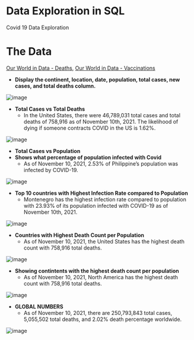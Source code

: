 # Data Exploration in SQL
Covid 19 Data Exploration

# The Data
[Our World in Data - Deaths](https://ourworldindata.org/covid-deaths), [Our World in Data - Vaccinations](https://ourworldindata.org/covid-vaccinations)

* **Display the continent, location, date, population, total cases, new cases, and total deaths column.**


![image](https://user-images.githubusercontent.com/16657494/142969800-eec8a81a-60a1-411e-8ba2-56c3d8e5a89c.png)
              

* **Total Cases vs Total Deaths** 
     - In the United States, there were 46,789,031 total cases and total deaths of 758,916 as of November 10th, 2021. The likelihood of dying if someone contracts COVID in the US is 1.62%.

![image](https://user-images.githubusercontent.com/16657494/143155704-a2623606-b7b1-4b7a-b8f4-6c1ade23bff4.png)

* **Total Cases vs Population**
* **Shows what percentage of population infected with Covid**
     - As of November 10, 2021, 2.53% of Philippine’s population was infected by COVID-19.
     
![image](https://user-images.githubusercontent.com/16657494/143163829-400c7c75-15d2-4c89-b0d7-15c75a0c7038.png)

* **Top 10 countries with Highest Infection Rate compared to Population**
     - Montenegro has the highest infection rate compared to population with 23.93% of its population infected with COVID-19 as of November 10th, 2021.
     
![image](https://user-images.githubusercontent.com/16657494/143174909-c6790d08-ec7d-4e74-b438-fdec8b75ae0f.png)

* **Countries with Highest Death Count per Population**
     - As of November 10, 2021, the United States has the highest death count with 758,916 total deaths.
     
![image](https://user-images.githubusercontent.com/16657494/143175670-e85b7823-c578-4d96-a7c1-912c59906631.png)

* **Showing contintents with the highest death count per population**
     - As of November 10, 2021, North America has the highest death count with 758,916 total deaths.
     
![image](https://user-images.githubusercontent.com/16657494/143176184-b6cb9a42-64ea-47c3-a9b6-919d63c48646.png)

* **GLOBAL NUMBERS**
     - As of November 10, 2021, there are 250,793,843 total cases, 5,055,502 total deaths, and 2.02% death percentage worldwide.
     
![image](https://user-images.githubusercontent.com/16657494/143452111-49b05c12-dd30-469d-af24-71ca0264fee1.png)








